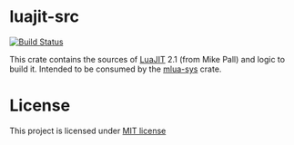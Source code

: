 # luajit-src

[![Build Status]][github-actions]

[Build Status]: https://github.com/khvzak/luajit-src-rs/workflows/CI/badge.svg
[github-actions]: https://github.com/khvzak/luajit-src-rs/actions

This crate contains the sources of [LuaJIT] 2.1 (from Mike Pall) and logic to build it.
Intended to be consumed by the [mlua-sys] crate.

[LuaJIT]: https://github.com/LuaJIT/LuaJIT
[mlua-sys]: https://crates.io/crates/mlua-sys

# License

This project is licensed under [MIT license](http://opensource.org/licenses/MIT)

